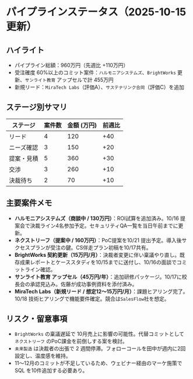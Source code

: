 # パイプラインステータス（2025-10-15更新）

## ハイライト
- パイプライン総額：960万円（先週比 +110万円）
- 受注確度 60%以上のコミット案件：`ハルモニアシステムズ`、`BrightWorks` 更新、`サンライト教育` アップセルで計 455万円
- 新規リード：`MiraTech Labs`（評価A）、`サステナリンク合同`（評価C）を追加

## ステージ別サマリ
| ステージ | 案件数 | 金額 (万円) | 前週比 |
| --- | --- | --- | --- |
| リード | 4 | 120 | +40 |
| ニーズ確認 | 3 | 150 | +20 |
| 提案・見積 | 5 | 360 | +30 |
| 交渉 | 3 | 260 | +10 |
| 決裁待ち | 2 | 70 | +10 |

## 主要案件メモ
- **ハルモニアシステムズ（商談中 / 130万円）**：ROI試算を追加済み。10/16 提案会で決裁ライン4名参加予定。セキュリティQA一覧を当日午前までに更新。
- **ネクストリーフ（提案中 / 160万円）**：PoC提案を10/21 提出予定。導入後サクセスプランが受注の鍵。CS伴走プラン初稿を10/17共有。
- **BrightWorks 契約更新（15万円/月）**：決裁者変更に伴い稟議やり直し。既存成果レポートとケーススタディを10/15までに送付し、10/16の面談でコミットライン確認。
- **サンライト教育 アップセル（45万円/年）**：追加研修パッケージ。10/17に校長会の承認見込み。佐藤が成功事例資料を添付済み。
- **MiraTech Labs（新規リード / 想定12〜15万円/月）**：課題ヒアリング完了。10/18 技術ヒアリングで機能要件確定。競合は`SalesFlow`社を想定。

## リスク・留意事項
- `BrightWorks` の稟議遅延で 10月売上に影響の可能性。代替コミットとして `ネクストリーフ` のPoC課金を前倒しする案を検討。
- `未来製造` は決裁者の出張で 2 週間停滞。フォローコールを田中が週内に2回設定し、温度感を維持。
- 11〜12月のコミットが不足しているため、ウェビナー経由のマーケ施策で SQL を10件追加する必要あり。
